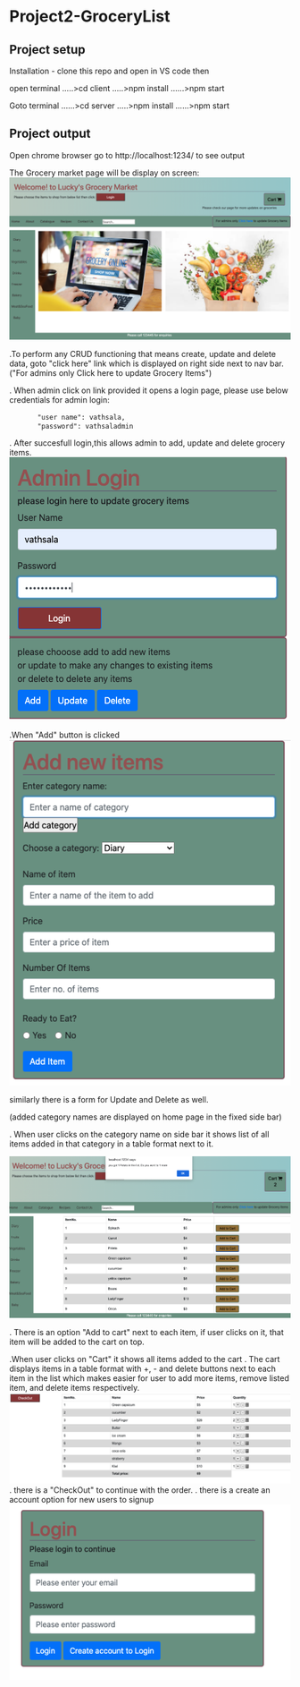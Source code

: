 # Project2-GroceryList

## Project setup
Installation - clone this repo and open in VS code then 

open terminal
.....>cd client
.....>npm install
......>npm start 

Goto terminal
......>cd server
.....>npm install
......>npm start 

## Project output
Open chrome browser go to http://localhost:1234/ to see output

The Grocery market page will be display on screen: 
![](client/images/homepage.png)

.To perform any CRUD functioning that means create, update and delete data, goto "click here" link which is displayed on right side next to nav bar. ("For admins only Click here to update Grocery Items")

. When admin click on link provided it opens a login page,
    please use below credentials for admin login:

           "user name": vathsala,
           "password": vathsaladmin

. After succesfull login,this allows admin to add, update and delete grocery items.
![](client/images/admin.png)


.When "Add" button is clicked 
![](client/images/addItem.png)

similarly there is a form for Update and Delete as well.

(added category names are displayed on home page in the fixed side bar)

. When user clicks on the category name on side bar it shows list of all items added in that category in a table format next to it.

![](client/images/ItemsInEachCategory.png)

. There is an option "Add to cart" next to each item, if user clicks on it, that item will be added to the cart on top.

.When user clicks on "Cart" it shows all items added to the cart
. The cart displays items in a table format with +, - and delete buttons next to each item in the list which makes easier for user to add more items, remove listed item, and delete items respectively.
![](client/images/CartDisplay.png)
. there is a "CheckOut" to continue with the order.
. there is a create an account option for new users to signup 
![](client/images/login.png)